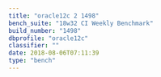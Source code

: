 ```yaml
---
title: "oracle12c 2 1498"
bench_suite: "18w32 CI Weekly Benchmark"
build_number: "1498"
dbprofile: "oracle12c"
classifier: ""
date: 2018-08-06T07:11:39
type: "bench"
---
```

